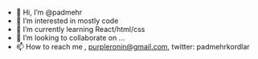 - 👋 Hi, I’m @padmehr
- 👀 I’m interested in mostly code
- 🌱 I’m currently learning React/html/css
- 💞️ I’m looking to collaborate on ...
- 📫 How to reach me , purpleronin@gmail.com, twitter: padmehrkordlar

<!---
padmehr/padmehr is a ✨ special ✨ repository because its `README.md` (this file) appears on your GitHub profile.
You can click the Preview link to take a look at your changes.
--->
